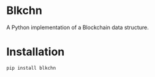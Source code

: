 # Blkchn

A Python implementation of a Blockchain data structure.

# Installation

`pip install blkchn`
